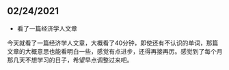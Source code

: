 ## 02/24/2021

* 看了一篇经济学人文章

今天就看了一篇经济学人文章，大概看了40分钟，即使还有不认识的单词，那篇文章的大概意思也能看明白一些，感觉有点进步，还得再接再厉。感觉到了每个月那几天不想学习的日子，希望早点调整过来吧。